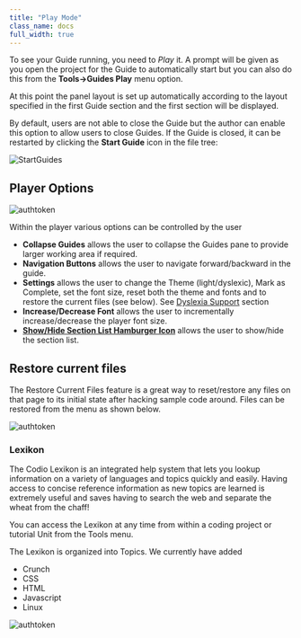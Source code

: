 ```yaml
---
title: "Play Mode"
class_name: docs
full_width: true
---
```


To see your Guide running, you need to *Play* it. A prompt will be given as you open the project for the Guide to automatically start but you can also do this from the **Tools->Guides Play** menu option.

At this point the panel layout is set up automatically according to the layout specified in the first Guide section and the first section will be displayed.

By default, users are not able to close the Guide but the author can enable this option to allow users to close Guides. If the Guide is closed, it can be restarted by clicking the **Start Guide** icon in the file tree:

<img alt="StartGuides" src="/img/docs/guides/startguides.png" class="simple"/>


## Player Options
<img alt="authtoken" src="/img/docs/guides/playmode.png" class="simple"/>

Within the player various options can be controlled by the user

- **Collapse Guides** allows the user to collapse the Guides pane to provide larger working area if required.
- **Navigation Buttons** allows the user to navigate forward/backward in the guide.
- **Settings** allows the user to change the Theme (light/dyslexic), Mark as Complete, set the font size, reset both the theme and fonts and to restore the current files (see below). See [Dyslexia Support](/docs/dashboard/student/dyslexia/) section
- **Increase/Decrease Font** allows the user to incrementally increase/decrease the player font size.
- **[Show/Hide Section List Hamburger Icon](/docs/content/authoring/collapse/)** allows the user to show/hide the section list.

## Restore current files
The Restore Current Files feature is a great way to reset/restore any files on that page to its initial state after hacking sample code around. Files can be restored from the menu as shown below.

<img alt="authtoken" src="/img/docs/guides/reset.png" class="simple"/>


### Lexikon

The Codio Lexikon is an integrated help system that lets you lookup information on a variety of languages and topics quickly and easily. Having access to concise reference information as new topics are learned is extremely useful and saves having to search the web and separate the wheat from the chaff!

You can access the Lexikon at any time from within a coding project or tutorial Unit from the Tools menu.

The Lexikon is organized into Topics. We currently have added 

- Crunch
- CSS
- HTML
- Javascript
- Linux

<img alt="authtoken" src="/img/docs/lexicon.png" class="simple"/>


